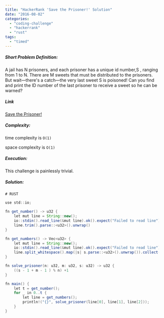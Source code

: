 ```yaml
---
title: "HackerRank 'Save the Prisoner!' Solution"
date: "2016-08-02"
categories: 
  - "coding-challenge"
  - "hackerrank"
  - "rust"
tags: 
  - "timed"
---
```


##### Short Problem Definition:

A jail has N prisoners, and each prisoner has a unique id number,S , ranging from 1 to N. There are M sweets that must be distributed to the prisoners. But wait—there's a catch—the very last sweet S is poisoned! Can you find and print the ID number of the last prisoner to receive a sweet so he can be warned?

##### Link

[Save the Prisoner!](https://www.hackerrank.com/challenges/save-the-prisoner)

##### Complexity:

time complexity is `O(1)`

space complexity is `O(1)`

##### Execution:

This challenge is painlessly trivial.

##### Solution:

```java
# RUST

use std::io;

fn get_number() -> u32 {
    let mut line = String::new();
    io::stdin().read_line(&mut line).ok().expect("Failed to read line");
    line.trim().parse::<u32>().unwrap()
}

fn get_numbers() -> Vec<u32> {
    let mut line = String::new();
    io::stdin().read_line(&mut line).ok().expect("Failed to read line");
    line.split_whitespace().map(|s| s.parse::<u32>().unwrap()).collect()
}

fn solve_prisoner(n: u32, m: u32, s: u32) -> u32 {
    ((s - 1 + m - 1 ) % n) +1
}

fn main() {
    let t = get_number();
    for _ in 0..t {
        let line = get_numbers();
        println!("{}", solve_prisoner(line[0], line[1], line[2]));
    }
}
```
